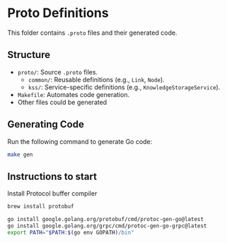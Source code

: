 # Proto Definitions

This folder contains `.proto` files and their generated code.

## Structure

- `proto/`: Source `.proto` files.
  - `common/`: Reusable definitions (e.g., `Link`, `Node`).
  - `kss/`: Service-specific definitions (e.g., `KnowledgeStorageService`).
- `Makefile`: Automates code generation.
- Other files could be generated

## Generating Code

Run the following command to generate Go code:

```sh
make gen
```

## Instructions to start

Install Protocol buffer compiler

```bash
brew install protobuf
```

```bash
go install google.golang.org/protobuf/cmd/protoc-gen-go@latest
go install google.golang.org/grpc/cmd/protoc-gen-go-grpc@latest
export PATH="$PATH:$(go env GOPATH)/bin"
```
